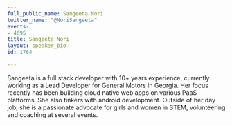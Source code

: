```yaml
---
full_public_name: Sangeeta Nori
twitter_name: "@NoriSangeeta"
events:
- 4695
title: Sangeeta Nori
layout: speaker_bio
id: 1764

---
```

Sangeeta is a full stack developer with 10+ years experience, currently working as a Lead Developer for General Motors in Georgia. Her focus recently has been building cloud native web apps on various PaaS platforms. She also tinkers with android development. Outside of her day job, she is a passionate advocate for girls and women in STEM, volunteering and coaching at several events.